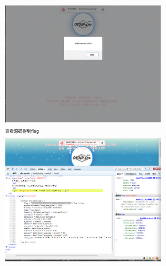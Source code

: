 ![image-20250403164544094](./assets/image-20250403164544094.png)



查看源码得到flag

![image-20250403164722670](./assets/image-20250403164722670.png)